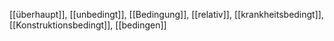 [[überhaupt]], [[unbedingt]], [[Bedingung]], [[relativ]], [[krankheitsbedingt]], [[Konstruktionsbedingt]], [[bedingen]]